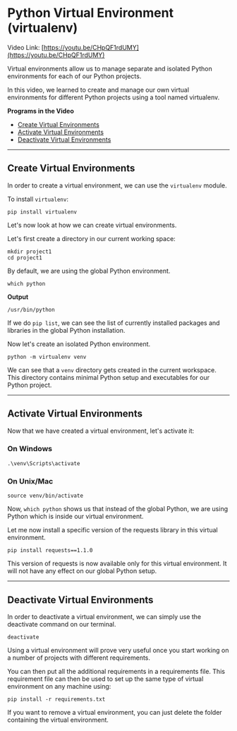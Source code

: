 # Python Virtual Environment (virtualenv)

Video Link: [https://youtu.be/CHpQF1rdUMY](https://youtu.be/CHpQF1rdUMY)

Virtual environments allow us to manage separate and isolated Python environments for each of our Python projects.

In this video, we learned to create and manage our own virtual environments for different Python projects using a tool
named virtualenv.

**Programs in the Video**

- [Create Virtual Environments](#python-multiline-comments)
- [Activate Virtual Environments](#activate-virtual-environments)
- [Deactivate Virtual Environments](#deactivate-virtual-environments)

---

## Create Virtual Environments

In order to create a virtual environment, we can use the `virtualenv` module.

To install `virtualenv`:

```shell
pip install virtualenv
```

Let's now look at how we can create virtual environments.

Let's first create a directory in our current working space:

```shell
mkdir project1
cd project1
```

By default, we are using the global Python environment.

```shell
which python
```

**Output**

```shell
/usr/bin/python
```

If we do `pip list`, we can see the list of currently installed packages and libraries in the global Python
installation.

Now let's create an isolated Python environment.

```shell
python -m virtualenv venv
```

We can see that a `venv` directory gets created in the current workspace. This directory contains minimal Python setup
and executables for our Python project.


---

## Activate Virtual Environments

Now that we have created a virtual environment, let's activate it:

### On Windows

```shell
.\venv\Scripts\activate
```

### On Unix/Mac

```shell
source venv/bin/activate
```

Now, `which python` shows us that instead of the global Python, we are using Python which is inside our virtual
environment.

Let me now install a specific version of the requests library in this virtual environment.

```shell
pip install requests==1.1.0
```

This version of requests is now available only for this virtual environment. It will not have any effect on our global
Python setup.

---

## Deactivate Virtual Environments

In order to deactivate a virtual environment, we can simply use the deactivate command on our terminal.

```shell
deactivate
```

Using a virtual environment will prove very useful once you start working on a number of projects with different
requirements.

You can then put all the additional requirements in a requirements file. This requirement file can then be used to set
up the same type of virtual environment on any machine using:

```shell
pip install -r requirements.txt
```

If you want to remove a virtual environment, you can just delete the folder containing the virtual environment.
